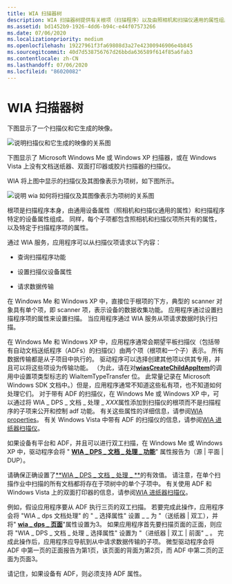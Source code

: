 ```yaml
---
title: WIA 扫描器树
description: WIA 扫描器树提供有关根项（扫描程序）以及由照相机和扫描仪通用的属性组成的每个子项的信息。
ms.assetid: bd1452b9-1926-4dd6-b94c-e44f07573266
ms.date: 07/06/2020
ms.localizationpriority: medium
ms.openlocfilehash: 19227961f3fa69808d3a27e42300946906e4b845
ms.sourcegitcommit: 40d7d538756767d26bbda636589f614f85a6fab3
ms.contentlocale: zh-CN
ms.lasthandoff: 07/06/2020
ms.locfileid: "86020082"
---
```

# <a name="wia-scanner-tree"></a>WIA 扫描器树

下图显示了一个扫描仪和它生成的映像。

![说明扫描仪和它生成的映像的关系图](images/art-scanner.png)

下图显示了 Microsoft Windows Me 或 Windows XP 扫描器，或在 Windows Vista 上没有文档送纸器、双面打印器或胶片扫描器的扫描仪。

WIA 将上图中显示的扫描仪及其图像表示为项树，如下图所示。

![说明 wia 如何将扫描仪及其图像表示为项树的关系图](images/art-4.png)

根项是扫描程序本身，由通用设备属性（照相机和扫描仪通用的属性）和扫描程序特定的设备属性组成。 同样，每个子项都包含照相机和扫描仪项所共有的属性，以及特定于扫描程序项的属性。

通过 WIA 服务，应用程序可以从扫描仪项请求以下内容：

- 查询扫描程序功能

- 设置扫描仪设备属性

- 请求数据传输

在 Windows Me 和 Windows XP 中，直接位于根项的下方，典型的 scanner 对象具有单个项，即 scanner 项，表示设备的数据收集功能。 应用程序通过设置扫描程序项的属性来设置扫描。 当应用程序通过 WIA 服务从项请求数据时执行扫描。

在 Windows Me 和 Windows XP 中，应用程序通常会期望平板扫描仪（包括带有自动文档送纸程序（ADFs）的扫描仪）由两个项（根项和一个子）表示。 所有数据传输都是从子项目中执行的。 驱动程序可以选择创建其他项以供其专用，并且可以将这些项设为传输功能。 （为此，请在对[**wiasCreateChildAppItem**](https://docs.microsoft.com/windows-hardware/drivers/ddi/wiamdef/nf-wiamdef-wiascreatechildappitem)的调用中设置项类型标志的 WiaItemTypeTransfer 位。 此常量记录在 Microsoft Windows SDK 文档中。）但是，应用程序通常不知道这些私有项，也不知道如何处理它们。 对于带有 ADF 的扫描仪，在 Windows Me 或 Windows XP 中，可以通过将 WIA \_ DPS \_ 文档 \_ 处理 \_ *XXX*属性添加到扫描仪的根项而不是扫描程序的子项来公开和控制 adf 功能。 有关这些属性的详细信息，请参阅[WIA properties](https://docs.microsoft.com/windows-hardware/drivers/image/wia-properties)。 有关 Windows Vista 中带有 ADF 的扫描仪的信息，请参阅[WIA 进纸器扫描仪](wia-feeder-scanners.md)。

如果设备有平台和 ADF，并且可以进行双工扫描，在 Windows Me 或 Windows XP 中，驱动程序会将 " [**WIA \_ DPS \_ 文档 \_ 处理 \_ 功能**](https://docs.microsoft.com/windows-hardware/drivers/image/wia-dps-document-handling-capabilities)" 属性报告为（源 &#x7c; 平面 &#x7c; DUP）。

请确保正确设置了[**WIA \_ DPS \_ 文档 \_ 处理 \_ **](https://docs.microsoft.com/windows-hardware/drivers/image/wia-dps-document-handling-select)的有效值。 请注意，在单个扫描作业中扫描的所有文档都将存在于项树中的单个子项中。 有关使用 ADF 和 Windows Vista 上的双面打印器的信息，请参阅[WIA 进纸器扫描仪](wia-feeder-scanners.md)。

例如，假设应用程序要从 ADF 执行三页的双工扫描。 若要完成此操作，应用程序会将 "WIA \_ dps 文档处理" 的 " \_ 选择属性" 设置 \_ \_ 为 "（送纸器 &#x7c; 双工），并将" [**wia \_ dps \_ 页面**](https://docs.microsoft.com/windows-hardware/drivers/image/wia-dps-pages)"属性设置为3。 如果应用程序首先要扫描页面的正面，则应将 "WIA \_ DPS \_ 文档 \_ 处理 \_ 选择属性" 设置为 "（进纸器 &#x7c; 双工 &#x7c; 前面" \_ 。 完成此操作后，应用程序应导航到从中请求数据传输的子项。 微型驱动程序会将 ADF 中第一页的正面报告为第1页，该页面的背面为第2页，而 ADF 中第二页的正面为页面3。

请记住，如果设备有 ADF，则必须支持 ADF 属性。
